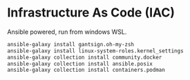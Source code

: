 # Infrastructure As Code (IAC)

Ansible powered, run from windows WSL.  

```bash
ansible-galaxy install gantsign.oh-my-zsh
ansible-galaxy install linux-system-roles.kernel_settings
ansible-galaxy collection install community.docker
ansible-galaxy collection install ansible.posix
ansible-galaxy collection install containers.podman
```